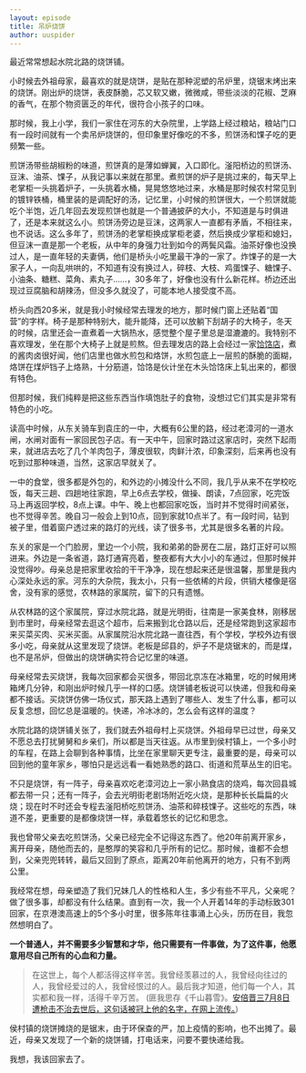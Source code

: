```yaml
---
layout: episode
title: 吊炉烧饼
author: uuspider
---
```

最近常常想起水院北路的烧饼铺。

小时候去外祖母家，最喜欢的就是烧饼，是贴在那种泥塑的吊炉里，烧锯末烤出来的烧饼。刚出炉的烧饼，表皮酥脆，芯又软又嫩，微微咸，带些淡淡的花椒、芝麻的香气，在那个物资匮乏的年代，很符合小孩子的口味。

那时候，我上小学，我们一家住在河东的大杂院里，上学路上经过粮站，粮站门口有一段时间就有一个卖吊炉烧饼的，但印象里好像吃的不多，煎饼汤和馃子吃的更频繁一些。

煎饼汤带些胡椒粉的味道，煎饼真的是薄如蝉翼，入口即化。滏阳桥边的煎饼汤、豆沫、油茶、馃子，从我记事以来就在那里。煮煎饼的炉子是挑过来的，每天早上老掌柜一头挑着炉子，一头挑着水桶，晃晃悠悠地过来，水桶是那时候农村常见到的镀锌铁桶，桶里装的是调配好的汤，记忆里，小时候的煎饼很大，一个煎饼就能吃个半饱，近几年回去发现煎饼也就是一个普通披萨的大小，不知道是与时俱进了，还是本来就这么小。煎饼汤旁边是豆沫，这两家人一直都有矛盾，不相往来，也不说话。这么多年了，煎饼汤的老掌柜换成掌柜老婆，然后换成少掌柜和媳妇，但豆沫一直是那一个老板，从中年的身强力壮到如今的两鬓风霜。油茶好像也没换过人，是一直年轻的夫妻俩，他们是桥头小吃里最干净的一家了。炸馃子的是一大家子人，一向乱哄哄的，不知道有没有换过人，碎枝、大枝、鸡蛋馃子、糖馃子、小油条、糖糕、菜角、素丸子……，30多年了，好像也没有什么新花样。桥边还出现过豆腐脑和胡辣汤，但没多久就没了，可能本地人接受度不高。

桥头向西20多米，就是我小时候经常去理发的地方，那时候门窗上还贴着“国营”的字样。椅子是那种特别大，能升能降，还可以放躺下刮胡子的大椅子，冬天的时候，店里还会一直煮着一大锅热水，感觉整个屋子里总是湿漉漉的。我特别不喜欢理发，坐在那个大椅子上就是煎熬。但去理发店的路上会经过一家[饸饹店][ref02]，煮的酱肉卤很好闻，他们店里也做水煎包和烙饼，水煎包底上一层煎的酥脆的面糊，烙饼在煤炉铛子上烙熟，十分筋道，饸饹是伙计坐在木头饸饹床上轧出来的，都很有特色。

但那时候，我们纯粹是把这些东西当作填饱肚子的食物，没想过它们其实是非常有特色的小吃。

读高中时候，从东关骑车到袁庄的一中，大概有6公里的路，经过老漳河的一道水闸，水闸对面有一家回民包子店。有一天中午，回家时路过这家店时，突然下起雨来，就进店去吃了几个羊肉包子，薄皮很软，肉鲜汁浓，印象深刻，后来再也没有吃到过那种味道，当然，这家店早就关了。

一中的食堂，很多都是外包的，和外边的小摊没什么不同，我几乎从来不在学校吃饭，每天三趟、四趟地往家跑，早上6点去学校，做操、朗读，7点回家，吃完饭马上再返回学校，8点上课。中午、晚上也都回家吃饭，当时并不觉得时间紧张，也不觉得辛苦。晚自习一般会上到10点，回到家就10点半了。有一段时间，钻到被子里，借着窗户透过来的路灯的光线，读了很多书，尤其是很多名著的片段。

东关的家是一个门脸房，里边一个小院，我和弟弟的卧房在二层，路灯正好可以照进来。外边是一条省道，路灯通宵亮着，整夜都有大大小小的车通过，但那时候并没觉得吵。母亲总是把家里收拾的干干净净，现在想起来还是很温馨，那里是我内心深处永远的家。河东的大杂院，我太小，只有一些依稀的片段，供销大楼像是宿舍，没有家的感觉，农林路的家属院，留下的只有遗憾。

从农林路的这个家属院，穿过水院北路，就是光明街，往南是一家美食林，刚移居到市里时，母亲经常去逛这个超市，后来搬到北仓路以后，还是经常跑到这家超市来买菜买肉、买米买面。从家属院沿水院北路一直往西，有个学校，学校外边有很多小吃，母亲就从这里发现了烧饼。老板是邱县的，炉子不是烧锯末的，而是煤，也不是吊炉，但做出的烧饼确实符合记忆里的味道。

母亲经常去买烧饼，我每次回家都会买很多，带回北京冻在冰箱里，吃的时候用烤箱烤几分钟，和刚出炉时候几乎一样的口感。烧饼铺老板说可以快递，但我和母亲都不接话。买烧饼仿佛一场仪式，那天路上遇到了哪些人、发生了什么事，都可以反复念想，回忆总是温暖的。快递，冷冰冰的，怎么会有这样的温度？

水院北路的烧饼铺关张了，我们就去外祖母村上买烧饼。外祖母早已过世，母亲又不愿总去打扰舅舅和乡亲们，所以都是当天往返。从市里到侯村镇上，一个多小时的车程，在路上会聊到各种事情，比坐在家里聊天更专注，最重要的是，母亲可以回到他的童年家乡，哪怕只是远远看一看她熟悉的路口、街道和荒草丛生的旧宅。

不只是烧饼，有一阵子，母亲喜欢吃老漳河边上一家小熟食店的烧鸡，每次回县城都去带一只；还有一阵子，会去光明街老剧场附近吃火烧，是那种长长扁扁的火烧；现在时不时还会专程去滏阳桥吃煎饼汤、油茶和碎枝馃子。这些吃的东西，味道不差，更重要的是都像烧饼一样，承载着悠长的记忆和思念。

我也曾带父亲去吃煎饼汤，父亲已经完全不记得这东西了。他20年前离开家乡，离开母亲，随他而去的，是憨厚的笑容和几乎所有的记忆。那时候，谁都不会想到，父亲兜兜转转，最后又回到了原点，距离20年前他离开的地方，只有不到两公里。

我经常在想，母亲塑造了我们兄妹几人的性格和人生，多少有些不平凡，父亲呢？做了很多事，却都没有什么结果。直到有一次，我一个人开着14年的手动标致301回家，在京港澳高速上的5个多小时里，很多陈年往事涌上心头，历历在目，我忽然想明白了。

**一个普通人，并不需要多少智慧和才华，他只需要有一件事做，为了这件事，他愿意用尽自己所有的心血和力量。**

> 在这世上，每个人都活得这样辛苦。我曾经羡慕过的人，我曾经向往过的人，我曾经爱过的人，我曾经恨过的人。最后我才知道，他们每一个人，其实都和我一样，活得千辛万苦。 (匪我思存《千山暮雪》。[安倍晋三7月8日遭枪击不治去世后，这句话被冠上他的名字，在网上流传。][ref01])

侯村镇的烧饼摊烧的是锯末，由于环保查的严，加上疫情的影响，也不出摊了。最近，母亲又发现了一个新的烧饼铺，打电话来，问要不要快递给我。

我想，我该回家去了。

[ref01]:https://chinafactcheck.com/9296/
[ref02]:http://about.uuspider.com/2023/10/22/city.html

